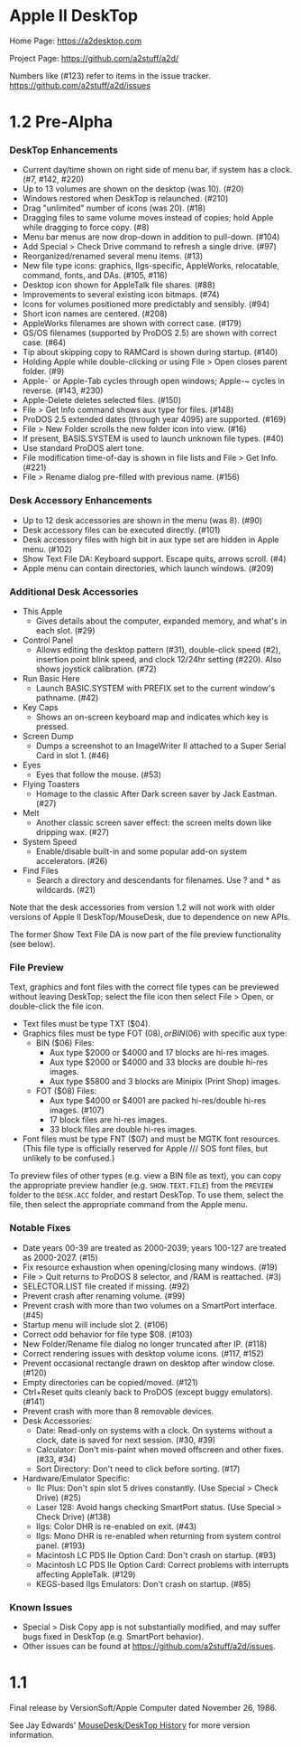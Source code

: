 # Apple II DeskTop

Home Page: https://a2desktop.com

Project Page: https://github.com/a2stuff/a2d/

Numbers like (#123) refer to items in the issue tracker.
https://github.com/a2stuff/a2d/issues

# 1.2 Pre-Alpha

### DeskTop Enhancements

* Current day/time shown on right side of menu bar, if system has a clock. (#7, #142, #220)
* Up to 13 volumes are shown on the desktop (was 10). (#20)
* Windows restored when DeskTop is relaunched. (#210)
* Drag "unlimited" number of icons (was 20). (#18)
* Dragging files to same volume moves instead of copies; hold Apple while dragging to force copy. (#8)
* Menu bar menus are now drop-down in addition to pull-down. (#104)
* Add Special > Check Drive command to refresh a single drive. (#97)
* Reorganized/renamed several menu items. (#13)
* New file type icons: graphics, IIgs-specific, AppleWorks, relocatable, command, fonts, and DAs. (#105, #116)
* Desktop icon shown for AppleTalk file shares. (#88)
* Improvements to several existing icon bitmaps. (#74)
* Icons for volumes positioned more predictably and sensibly. (#94)
* Short icon names are centered. (#208)
* AppleWorks filenames are shown with correct case. (#179)
* GS/OS filenames (supported by ProDOS 2.5) are shown with correct case. (#64)
* Tip about skipping copy to RAMCard is shown during startup. (#140)
* Holding Apple while double-clicking or using File > Open closes parent folder. (#9)
* Apple-` or Apple-Tab cycles through open windows; Apple-~ cycles in reverse. (#143, #230)
* Apple-Delete deletes selected files. (#150)
* File > Get Info command shows aux type for files. (#148)
* ProDOS 2.5 extended dates (through year 4095) are supported. (#169)
* File > New Folder scrolls the new folder icon into view. (#16)
* If present, BASIS.SYSTEM is used to launch unknown file types. (#40)
* Use standard ProDOS alert tone.
* File modification time-of-day is shown in file lists and File > Get Info. (#221)
* File > Rename dialog pre-filled with previous name. (#156)

### Desk Accessory Enhancements

* Up to 12 desk accessories are shown in the menu (was 8). (#90)
* Desk accessory files can be executed directly. (#101)
* Desk accessory files with high bit in aux type set are hidden in Apple menu. (#102)
* Show Text File DA: Keyboard support. Escape quits, arrows scroll. (#4)
* Apple menu can contain directories, which launch windows. (#209)

### Additional Desk Accessories

* This Apple
  * Gives details about the computer, expanded memory, and what's in each slot. (#29)
* Control Panel
  * Allows editing the desktop pattern (#31), double-click speed (#2), insertion point blink speed, and clock 12/24hr setting (#220). Also shows joystick calibration. (#72)
* Run Basic Here
  * Launch BASIC.SYSTEM with PREFIX set to the current window's pathname. (#42)
* Key Caps
  * Shows an on-screen keyboard map and indicates which key is pressed.
* Screen Dump
  * Dumps a screenshot to an ImageWriter II attached to a Super Serial Card in slot 1. (#46)
* Eyes
  * Eyes that follow the mouse. (#53)
* Flying Toasters
  * Homage to the classic After Dark screen saver by Jack Eastman. (#27)
* Melt
  * Another classic screen saver effect: the screen melts down like dripping wax. (#27)
* System Speed
  * Enable/disable built-in and some popular add-on system accelerators. (#26)
* Find Files
  * Search a directory and descendants for filenames. Use ? and * as wildcards. (#21)

Note that the desk accessories from version 1.2 will not work with older versions
of Apple II DeskTop/MouseDesk, due to dependence on new APIs.

The former Show Text File DA is now part of the file preview
functionality (see below).

### File Preview

Text, graphics and font files with the correct file types can be
previewed without leaving DeskTop; select the file icon then select
File > Open, or double-click the file icon.

* Text files must be type TXT ($04).
* Graphics files must be type FOT ($08), or BIN ($06) with specific aux type:
  * BIN ($06) Files:
    * Aux type $2000 or $4000 and 17 blocks are hi-res images.
    * Aux type $2000 or $4000 and 33 blocks are double hi-res images.
    * Aux type $5800 and 3 blocks are Minipix (Print Shop) images.
  * FOT ($08) Files:
    * Aux type $4000 or $4001 are packed hi-res/double hi-res images. (#107)
    * 17 block files are hi-res images.
    * 33 block files are double hi-res images.
* Font files must be type FNT ($07) and must be MGTK font resources. (This file type is officially reserved for Apple /// SOS font files, but unlikely to be confused.)

To preview files of other types (e.g. view a BIN file as text), you
can copy the appropriate preview handler (e.g. `SHOW.TEXT.FILE`) from
the `PREVIEW` folder to the `DESK.ACC` folder, and restart DeskTop. To
use them, select the file, then select the appropriate command from
the Apple menu.

### Notable Fixes

* Date years 00-39 are treated as 2000-2039; years 100-127 are treated as 2000-2027. (#15)
* Fix resource exhaustion when opening/closing many windows. (#19)
* File > Quit returns to ProDOS 8 selector, and /RAM is reattached. (#3)
* SELECTOR.LIST file created if missing. (#92)
* Prevent crash after renaming volume. (#99)
* Prevent crash with more than two volumes on a SmartPort interface. (#45)
* Startup menu will include slot 2. (#106)
* Correct odd behavior for file type $08. (#103)
* New Folder/Rename file dialog no longer truncated after IP. (#118)
* Correct rendering issues with desktop volume icons. (#117, #152)
* Prevent occasional rectangle drawn on desktop after window close. (#120)
* Empty directories can be copied/moved. (#121)
* Ctrl+Reset quits cleanly back to ProDOS (except buggy emulators). (#141)
* Prevent crash with more than 8 removable devices.
* Desk Accessories:
  * Date: Read-only on systems with a clock. On systems without a clock, date is saved for next session. (#30, #39)
  * Calculator: Don't mis-paint when moved offscreen and other fixes. (#33, #34)
  * Sort Directory: Don't need to click before sorting. (#17)
* Hardware/Emulator Specific:
  * IIc Plus: Don't spin slot 5 drives constantly. (Use Special > Check Drive) (#25)
  * Laser 128: Avoid hangs checking SmartPort status. (Use Special > Check Drive) (#138)
  * IIgs: Color DHR is re-enabled on exit. (#43)
  * IIgs: Mono DHR is re-enabled when returning from system control panel. (#193)
  * Macintosh LC PDS IIe Option Card: Don't crash on startup. (#93)
  * Macintosh LC PDS IIe Option Card: Correct problems with interrupts affecting AppleTalk. (#129)
  * KEGS-based IIgs Emulators: Don't crash on startup. (#85)

### Known Issues

* Special > Disk Copy app is not substantially modified, and may suffer bugs fixed in DeskTop (e.g. SmartPort behavior).
* Other issues can be found at https://github.com/a2stuff/a2d/issues.


# 1.1

Final release by VersionSoft/Apple Computer dated November 26, 1986.

See Jay Edwards' [MouseDesk/DeskTop History](https://mirrors.apple2.org.za/ground.icaen.uiowa.edu/MiscInfo/Misc/mousedesk.info)
for more version information.

